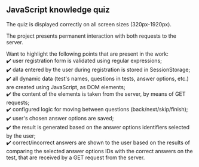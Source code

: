 ## JavaScript knowledge quiz

The quiz is displayed correctly on all screen sizes (320px-1920px).

The project presents permanent interaction with both requests to the server.

Want to highlight the following points that are present in the work:</br>
✔️ user registration form is validated using regular expressions;</br>
✔️ data entered by the user during registration is stored in SessionStorage;</br>
✔️ all dynamic data (test's names, questions in tests, answer options, etc.) are created using JavaScript, as DOM elements;</br>
✔️ the content of the elements is taken from the server, by means of GET requests;</br>
✔️ configured logic for moving between questions (back/next/skip/finish);</br>
✔️ user's chosen answer options are saved;</br>
✔️ the result is generated based on the answer options identifiers selected by the user;</br>
✔️ correct/incorrect answers are shown to the user based on the results of comparing the selected answer options IDs with the correct answers on the test, that are received by a GET request from the server.
